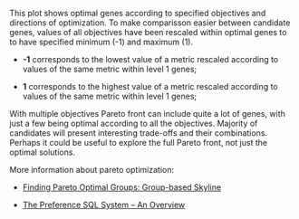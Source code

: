 This plot shows optimal genes according to specified objectives and directions of
optimization. To make comparisson easier between candidate genes, values of all 
objectives have been rescaled within optimal genes to to have specified minimum (-1) 
and maximum (1). 


- **-1** corresponds to the lowest value of a metric rescaled according to values of the same metric within level 1 genes; 

- **1**  corresponds to the highest value of a metric rescaled according to values of the same metric within level 1 genes; 

With multiple objectives Pareto front can include quite a lot of genes, with just 
a few being optimal according to all the objectives. Majority of candidates will 
present interesting trade-offs and their combinations. Perhaps it could be 
useful to explore the full Pareto front, not just the optimal solutions.

More information about pareto optimization:

- [Finding Pareto Optimal Groups: Group-based Skyline](https://www.cs.sfu.ca/~jpei/publications/Pareto%20Optimal%20Groups%20VLDB16.pdf)

- [The Preference SQL System – An Overview](http://sites.computer.org/debull/A11june/p11.pdf)
